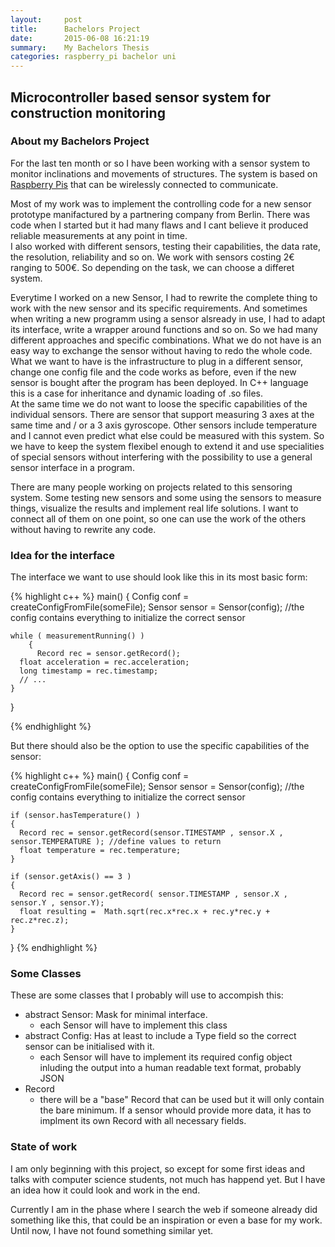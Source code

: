 ```yaml
---
layout:     post
title:      Bachelors Project
date:       2015-06-08 16:21:19
summary:    My Bachelors Thesis
categories: raspberry_pi bachelor uni
---
```


## Microcontroller based sensor system for construction monitoring
### About my Bachelors Project
For the last ten month or so I have been working with a sensor system to monitor inclinations and movements of structures. The system is based on [Raspberry Pis](https://www.raspberrypi.org/) that can be wirelessly connected to communicate.

Most of my work was to implement the controlling code for a new sensor prototype manifactured by a partnering company from Berlin. There was code when I started but it had many flaws and I cant believe it produced reliable measurements at any point in time.    
I also worked with different sensors, testing their capabilities, the data rate, the resolution, reliability and so on. We work with sensors costing 2€ ranging to 500€. So depending on the task, we can choose a differet system.

Everytime I worked on a new Sensor, I had to rewrite the complete thing to work with the new sensor and its specific requirements. And sometimes when writing a new programm using a sensor alsready in use, I had to adapt its interface, write a wrapper around functions and so on. So we had many different approaches and specific combinations. What we do not have is an easy way to exchange the sensor without having to redo the whole code.   
What we want to have is the infrastructure to plug in a different sensor, change one config file and the code works as before, even if the new sensor is bought after the program has been deployed. In C++ language this is a case for inheritance and dynamic loading of .so files.   
At the same time we do not want to loose the specific capabilities of the individual sensors. There are sensor that support measuring 3 axes at the same time and / or a 3 axis gyroscope. Other sensors include temperature and I cannot even predict what else could be measured with this system. So we have to keep the system flexibel enough to extend it and use specialities of special sensors without interfering with the possibility to use a general sensor interface in a program.

There are many people working on projects related to this sensoring system. Some testing new sensors and some using the sensors to measure things, visualize the results and implement real life solutions. I want to connect all of them on one point, so one can use the work of the others without having to rewrite any code.

### Idea for the interface
The interface we want to use should look like this in its most basic form:

{% highlight c++ %}
main() 
{
    Config conf = createConfigFromFile(someFile);
    Sensor sensor = Sensor(config); //the config contains everything to initialize the correct sensor

    while ( measurementRunning() )
        {
          Record rec = sensor.getRecord();
	  float acceleration = rec.acceleration;
	  long timestamp = rec.timestamp;
	  // ...
	}
}

{% endhighlight %}

But there should also be the option to use the specific capabilities of the sensor:

{% highlight c++ %}
main() 
{
    Config conf = createConfigFromFile(someFile);
    Sensor sensor = Sensor(config); //the config contains everything to initialize the correct sensor

    if (sensor.hasTemperature() ) 
    {
      Record rec = sensor.getRecord(sensor.TIMESTAMP , sensor.X , sensor.TEMPERATURE ); //define values to return
      float temperature = rec.temperature;
    }

    if (sensor.getAxis() == 3 )
    {
      Record rec = sensor.getRecord( sensor.TIMESTAMP , sensor.X , sensor.Y , sensor.Y);
      float resulting =  Math.sqrt(rec.x*rec.x + rec.y*rec.y + rec.z*rec.z);
    }

}
{% endhighlight %}

### Some Classes
These are some classes that I probably will use to accompish this:
* abstract Sensor: Mask for minimal interface.
    * each Sensor will have to implement this class
* abstract Config: Has at least to include a Type field so the correct sensor can be initialised with it.
    * each Sensor will have to implement its required config object inluding the output into a human readable text format, probably JSON
* Record
    * there will be a "base" Record that can be used but it will only contain the bare minimum. If a sensor whould provide more data, it has to implment its own Record with all necessary fields.

### State of work
I am only beginning with this project, so except for some first ideas and talks with computer science students, not much has happend yet. But I have an idea how it could look and work in the end. 

Currently I am in the phase where I search the web if someone already did something like this, that could be an inspiration or even a base for my work. Until now, I have not found something similar yet.
